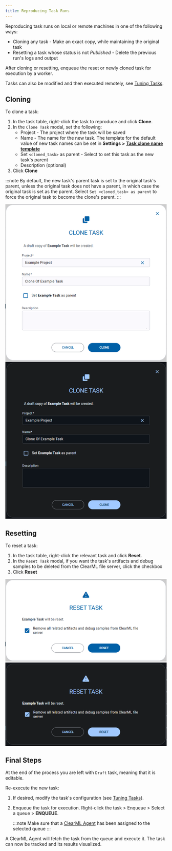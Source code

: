 ```yaml
---
title: Reproducing Task Runs
---
```


Reproducing task runs on local or remote machines in one of the following ways:
* Cloning any task - Make an exact copy, while maintaining the original task
* Resetting a task whose status is not *Published* - Delete the previous run's logs and output

After cloning or resetting, enqueue the reset or newly cloned task for execution by a worker.

Tasks can also be modified and then executed remotely, see [Tuning Tasks](webapp_exp_tuning.md).

## Cloning
To clone a task:
1. In the task table, right-click the task to reproduce and click **Clone**.
1. In the `Clone Task` modal, set the following:
   * Project - The project where the task will be saved
   * Name - The name for the new task. The template for the default value of new task names can be set in **Settings >** [**Task clone name template**](settings/webapp_settings_ui_customization#task-clone-name-template)
   * Set `<cloned_task>` as parent - Select to set this task as the new task's parent
   * Description (optional)
1. Click **Clone**

:::note
By default, the new task's parent task is set to the original task's parent, unless the original task does not 
have a parent, in which case the original task is set as the parent. Select `Set <cloned_task> as parent` to force 
the original task to become the clone's parent. 
:::

![Clone modal](../img/webapp_clone.png#light-mode-only)
![Clone modal](../img/webapp_clone_dark.png#dark-mode-only)


## Resetting

To reset a task:
1. In the task table, right-click the relevant task and click **Reset**. 
1. In the `Reset Task` modal, if you want the task's artifacts and debug samples to be deleted from the 
   ClearML file server, click the checkbox
1. Click **Reset**

![Reset modal](../img/webapp_reset.png#light-mode-only)
![Reset modal](../img/webapp_reset_dark.png#dark-mode-only)

## Final Steps 

At the end of the process you are left with `Draft` task, meaning that it is editable.

Re-execute the new task:
1. If desired, modify the task's configuration (see [Tuning Tasks](webapp_exp_tuning.md)).
1. Enqueue the task for execution. Right-click the task > Enqueue > Select a queue > **ENQUEUE**.
	
   :::note
   Make sure that a [ClearML Agent](../clearml_agent.md) has been assigned to the selected queue 
   :::

A ClearML Agent will fetch the task from the queue and execute it. The task can now be tracked and its 
results visualized.
